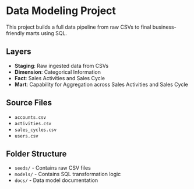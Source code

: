 # Data Modeling Project

This project builds a full data pipeline from raw CSVs to final business-friendly marts using SQL.

## Layers

- **Staging**: Raw ingested data from CSVs
- **Dimension**: Categorical Information
- **Fact**: Sales Activities and Sales Cycle 
- **Mart**: Capability for Aggregation across Sales Activities and Sales Cycle 

## Source Files

- `accounts.csv`
- `activities.csv`
- `sales_cycles.csv`
- `users.csv`

## Folder Structure

- `seeds/` - Contains raw CSV files
- `models/` - Contains SQL transformation logic
- `docs/` - Data model documentation
